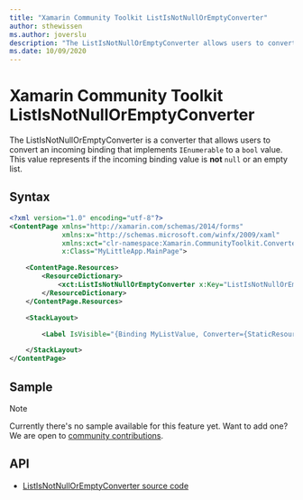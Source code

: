 ```yaml
---
title: "Xamarin Community Toolkit ListIsNotNullOrEmptyConverter"
author: sthewissen
ms.author: joverslu
description: "The ListIsNotNullOrEmptyConverter allows users to convert a binding list value to a boolean indicating whether or not the binding value is null or an empty list."
ms.date: 10/09/2020
---
```


# Xamarin Community Toolkit ListIsNotNullOrEmptyConverter

The ListIsNotNullOrEmptyConverter is a converter that allows users to convert an incoming binding that implements `IEnumerable` to a `bool` value. This value represents if the incoming binding value is **not** `null` or an empty list.

## Syntax

```xml
<?xml version="1.0" encoding="utf-8"?>
<ContentPage xmlns="http://xamarin.com/schemas/2014/forms"
             xmlns:x="http://schemas.microsoft.com/winfx/2009/xaml"
             xmlns:xct="clr-namespace:Xamarin.CommunityToolkit.Converters;assembly=Xamarin.CommunityToolkit"
             x:Class="MyLittleApp.MainPage">

    <ContentPage.Resources>
        <ResourceDictionary>
            <xct:ListIsNotNullOrEmptyConverter x:Key="ListIsNotNullOrEmptyConverter" />
        </ResourceDictionary>
    </ContentPage.Resources>

    <StackLayout>

        <Label IsVisible="{Binding MyListValue, Converter={StaticResource ListIsNotNullOrEmptyConverter}}" />

    </StackLayout>
</ContentPage>
```

## Sample

> [!NOTE]
> Currently there's no sample available for this feature yet. Want to add one? We are open to [community contributions](https://github.com/xamarin/XamarinCommunityToolkit).

<!-- [ListIsNotNullOrEmptyConverter sample page Source](https://github.com/xamarin/XamarinCommunityToolkit)

You can see this in action in the [Xamarin Community Toolkit Sample App](https://github.com/xamarin/XamarinCommunityToolkit). -->

## API

* [ListIsNotNullOrEmptyConverter source code](https://github.com/xamarin/XamarinCommunityToolkit/blob/main/XamarinCommunityToolkit/Converters/ListIsNotNullOrEmptyConverter.shared.cs)
